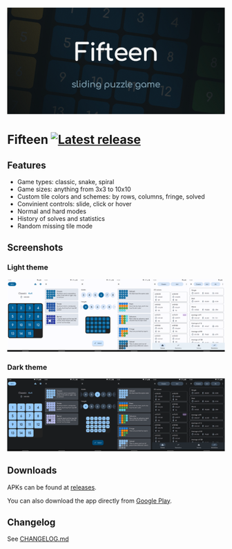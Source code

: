 ![Cover](./screenshots/cover.png)

# Fifteen [![Latest release](https://img.shields.io/github/v/release/italankin/fifteen-releases)](https://github.com/italankin/fifteen-releases/releases/latest) 

## Features

* Game types: classic, snake, spiral
* Game sizes: anything from 3x3 to 10x10
* Custom tile colors and schemes: by rows, columns, fringe, solved
* Convinient controls: slide, click or hover
* Normal and hard modes
* History of solves and statistics
* Random missing tile mode

## Screenshots

### Light theme

![Light](./screenshots/light.png)

### Dark theme

![Dark](./screenshots/dark.png)

## Downloads

APKs can be found at [releases](https://github.com/italankin/fifteen-releases/releases).

You can also download the app directly from [Google Play](https://play.google.com/store/apps/details?id=com.italankin.fifteen2).

## Changelog

See [CHANGELOG.md](./CHANGELOG.md)
